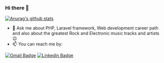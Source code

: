 ### Hi there 👋

[![Anurag's github stats](https://github-readme-stats.vercel.app/api?username=mehradsadeghi)](https://github.com/anuraghazra/github-readme-stats)

- 💬 Ask me about PHP, Laravel framework, Web development career path and also about the greatest Rock and Electronic music tracks and artists 😉
- 📫 You can reach me by:

[![Gmail Badge](https://img.shields.io/badge/-mehrad177@gmail.com-c14438?style=flat&logo=Gmail&logoColor=white&link=mailto:mehrad177@gmail.com)](mailto:mehrad177@gmail.com)
[![Linkedin Badge](https://img.shields.io/badge/-Mehrad%20Sadeghi-0072b1?style=flat&logo=Linkedin&logoColor=white&link=https://linkedin.com/in/mehradsadeghi/)](https://linkedin.com/in/mehradsadeghi/) 
